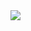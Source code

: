 <img src="[https://user-images.githubusercontent.com/54361799/117673191-31157f00-b1c8-11eb-954e-dde3999bf295.png](https://github.com/Ashishtorq/2102900109003/blob/master/Project%201/project1_ss.png)https://github.com/Ashishtorq/2102900109003/blob/master/Project%201/project1_ss.png" />

